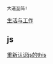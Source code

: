 
```
大道至简!
```
[生活与工作](https://github.com/raulfang/learnblog/issues/1)  

## js
[重新认识js的this](http://link.zhihu.com/?target=https%3A//juejin.im/post/59aa71d56fb9a0248d24fae3)


